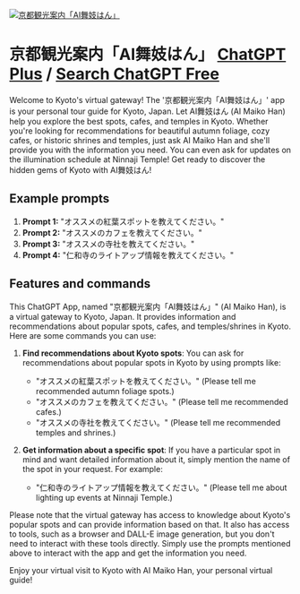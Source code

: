 
[![京都観光案内「AI舞妓はん」](https://files.oaiusercontent.com/file-NR9nKSvo91aHznWoKxTETZmu?se=2123-10-17T13%3A21%3A05Z&sp=r&sv=2021-08-06&sr=b&rscc=max-age%3D31536000%2C%20immutable&rscd=attachment%3B%20filename%3Dc9ac3a50dfc05f5113aa6fae14f9bb72.webp&sig=yNsypnhc%2BCuu2iMZfutlEAQmUxGOpcDQTw7nDixzu1M%3D)](https://chat.openai.com/g/g-QdBrqcF4f-jing-du-guan-guang-an-nei-aiwu-ji-han)

# 京都観光案内「AI舞妓はん」 [ChatGPT Plus](https://chat.openai.com/g/g-QdBrqcF4f-jing-du-guan-guang-an-nei-aiwu-ji-han) / [Search ChatGPT Free](https://gptcall.net/index.html#/?search=%E4%BA%AC%E9%83%BD%E8%A6%B3%E5%85%89%E6%A1%88%E5%86%85%E3%80%8CAI%E8%88%9E%E5%A6%93%E3%81%AF%E3%82%93%E3%80%8D)

Welcome to Kyoto's virtual gateway! The '京都観光案内「AI舞妓はん」' app is your personal tour guide for Kyoto, Japan. Let AI舞妓はん (AI Maiko Han) help you explore the best spots, cafes, and temples in Kyoto. Whether you're looking for recommendations for beautiful autumn foliage, cozy cafes, or historic shrines and temples, just ask AI Maiko Han and she'll provide you with the information you need. You can even ask for updates on the illumination schedule at Ninnaji Temple! Get ready to discover the hidden gems of Kyoto with AI舞妓はん!

## Example prompts

1. **Prompt 1:** "オススメの紅葉スポットを教えてください。"
2. **Prompt 2:** "オススメのカフェを教えてください。"
3. **Prompt 3:** "オススメの寺社を教えてください。"
4. **Prompt 4:** "仁和寺のライトアップ情報を教えてください。"

## Features and commands

This ChatGPT App, named "京都観光案内「AI舞妓はん」" (AI Maiko Han), is a virtual gateway to Kyoto, Japan. It provides information and recommendations about popular spots, cafes, and temples/shrines in Kyoto. Here are some commands you can use:

1. **Find recommendations about Kyoto spots**: You can ask for recommendations about popular spots in Kyoto by using prompts like:
   - "オススメの紅葉スポットを教えてください。" (Please tell me recommended autumn foliage spots.)
   - "オススメのカフェを教えてください。" (Please tell me recommended cafes.)
   - "オススメの寺社を教えてください。" (Please tell me recommended temples and shrines.)

2. **Get information about a specific spot**: If you have a particular spot in mind and want detailed information about it, simply mention the name of the spot in your request. For example:
   - "仁和寺のライトアップ情報を教えてください。" (Please tell me about lighting up events at Ninnaji Temple.)

Please note that the virtual gateway has access to knowledge about Kyoto's popular spots and can provide information based on that. It also has access to tools, such as a browser and DALL-E image generation, but you don't need to interact with these tools directly. Simply use the prompts mentioned above to interact with the app and get the information you need.

Enjoy your virtual visit to Kyoto with AI Maiko Han, your personal virtual guide!


